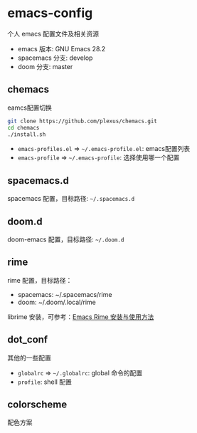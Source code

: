 # emacs-config

个人 emacs 配置文件及相关资源

- emacs 版本: GNU Emacs 28.2
- spacemacs 分支: develop
- doom 分支: master

## chemacs

eamcs配置切换

```bash
git clone https://github.com/plexus/chemacs.git
cd chemacs
./install.sh
```

- `emacs-profiles.el` => `~/.emacs-profile.el`: emacs配置列表
- `emacs-profile` => `~/.emacs-profile`: 选择使用哪一个配置

## spacemacs.d

spacemacs 配置，目标路径: `~/.spacemacs.d`

## doom.d

doom-emacs 配置，目标路径: `~/.doom.d`

## rime

rime 配置，目标路径：

- spacemacs: ~/.spacemacs/rime
- doom: ~/.doom/.local/rime

librime 安装，可参考：[Emacs Rime 安装与使用方法](https://github.com/DogLooksGood/emacs-rime/blob/master/INSTALLATION.org)

## dot_conf

其他的一些配置

- `globalrc` => `~/.globalrc`: global 命令的配置
- `profile`: shell 配置

## colorscheme

配色方案
